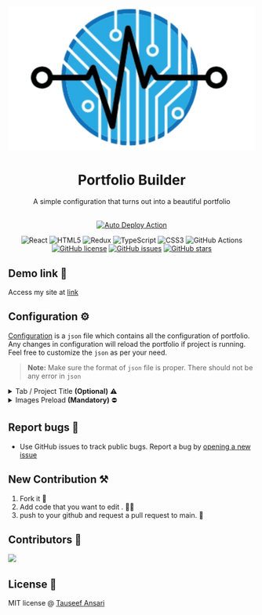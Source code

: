 <div align='center'>
<img src=".github/logo.png"/>
  <br/>
<h1> Portfolio Builder </h1>
 A simple configuration that turns out into a beautiful portfolio
  <br/>
  <br/>

[![Auto Deploy Action](https://github.com/tauseefansari/Portfolio-Builder/actions/workflows/deploy.yml/badge.svg?branch=main)](https://github.com/tauseefansari/Portfolio-Builder/actions/workflows/deploy.yml)

![React](https://img.shields.io/badge/react-%2320232a.svg?style=for-the-badge&logo=react&logoColor=%2361DAFB)
![HTML5](https://img.shields.io/badge/html5-%23E34F26.svg?style=for-the-badge&logo=html5&logoColor=white)
![Redux](https://img.shields.io/badge/redux-%23593d88.svg?style=for-the-badge&logo=redux&logoColor=white)
![TypeScript](https://img.shields.io/badge/typescript-%23007ACC.svg?style=for-the-badge&logo=typescript&logoColor=white)
![CSS3](https://img.shields.io/badge/css3-%231572B6.svg?style=for-the-badge&logo=css3&logoColor=white)
![GitHub Actions](https://img.shields.io/badge/github%20actions-%232671E5.svg?style=for-the-badge&logo=githubactions&logoColor=white)
[![GitHub license](https://img.shields.io/github/license/tauseefansari/Portfolio-Builder?style=for-the-badge)](https://github.com/tauseefansari/Portfolio-Builder/blob/main/LICENSE.md)
[![GitHub issues](https://img.shields.io/github/issues/tauseefansari/Portfolio-Builder?style=for-the-badge)](https://github.com/tauseefansari/Portfolio-Builder/issues)
[![GitHub stars](https://img.shields.io/github/stars/tauseefansari/Portfolio-Builder?style=for-the-badge)](https://github.com/tauseefansari/Portfolio-Builder/stargazers)

</div>

## Demo link 🔗

Access my site at [link](https://tauseefansari.github.io/Portfolio-Builder)

## Configuration ⚙️
[Configuration](https://github.com/tauseefansari/Portfolio-Builder/blob/main/public/json/Configuration.json) is a `json` file which contains all the configuration of portfolio. Any changes in configuration will reload the portfolio if project is running. Feel free to customize the `json` as per your need.

> **Note:** Make sure the format of `json` file is proper. There should not be any error in `json`


<details>
<summary>Tab / Project Title <strong>(Optional)</strong> ⚠️</summary>

### Tab / Project Title:
`tabTitle` is an `optional` field and is used to set Tab Tile if no `tabTable` is provided it's default to `Portfolio`

Field | Type | Example
--- | --- | --- 
`tabTitle?`  | string | `tabTile: 'Tauseef Ansari'`

</details>

<details>
<summary>Images Preload <strong>(Mandatory)</strong> ⛔</summary>

### Images Preload:
 `imagesPreload` is a `mandatory` field of type `string[]` which contains names of all the images with extension which you want to preload before project run. 
> **Note:** Make sure all the images should be in the [images](https://github.com/tauseefansari/Portfolio-Builder/tree/main/public%2Fassets%2Fimages) folder

Field | Type | Example
--- | --- | --- 
`imagesPreload`  | `string[]` | ```imagesPreload: ['my-image.png']```

</details>

## Report bugs 🐛

- Use GitHub issues to track public bugs. Report a bug by [opening a new issue](https://github.com/tauseefansari/Portfolio-Builder/issues/new)

## New Contribution ⚒️

1. Fork it 🍴
2. Add code that you want to edit . 👨‍💻
3. push to your github and request a pull request to main. 🙋

## Contributors 👥

<a href="https://github.com/tauseefansari/Portfolio-Builder/graphs/contributors">
<img src="https://contrib.rocks/image?repo=tauseefansari/Portfolio-Builder" />
</a>

## License 🪪

MIT license @ [Tauseef Ansari](https://github.com/tauseefansari/Portfolio-Builder/blob/main/LICENSE.md)
